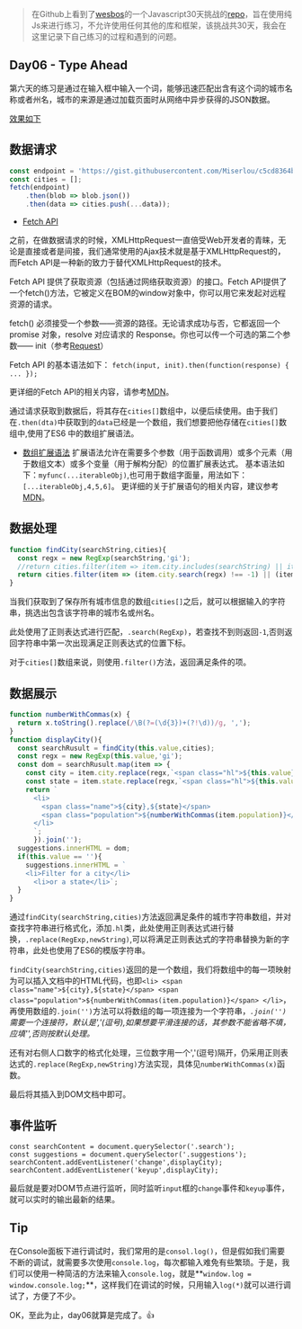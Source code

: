 > 在Github上看到了[wesbos](https://twitter.com/wesbos)的一个Javascript30天挑战的[repo](https://github.com/wesbos/JavaScript30)，旨在使用纯Js来进行练习，不允许使用任何其他的库和框架，该挑战共30天，我会在这里记录下自己练习的过程和遇到的问题。

## Day06 - Type Ahead

第六天的练习是通过在输入框中输入一个词，能够迅速匹配出含有这个词的城市名称或者州名，城市的来源是通过加载页面时从网络中异步获得的JSON数据。

[效果如下](http://htmlpreview.github.io/?https://github.com/winar-jin/JavaScript30-Challenge/blob/master/06%20-%20Type%20Ahead/index.html)

## 数据请求
```JavaScript
const endpoint = 'https://gist.githubusercontent.com/Miserlou/c5cd8364bf9b2420bb29/raw/2bf258763cdddd704f8ffd3ea9a3e81d25e2c6f6/cities.json';
const cities = [];
fetch(endpoint)
    .then(blob => blob.json())
    .then(data => cities.push(...data));
```
* [Fetch API](https://developer.mozilla.org/zh-CN/docs/Web/API/Fetch_API)

之前，在做数据请求的时候，XMLHttpRequest一直倍受Web开发者的青睐，无论是直接或者是间接，我们通常使用的Ajax技术就是基于XMLHttpRequest的，而Fetch API是一种新的致力于替代XMLHttpRequest的技术。

Fetch API 提供了获取资源（包括通过网络获取资源）的接口。Fetch API提供了一个fetch()方法，它被定义在BOM的window对象中，你可以用它来发起对远程资源的请求。

fetch() 必须接受一个参数——资源的路径。无论请求成功与否，它都返回一个 promise 对象，resolve 对应请求的 Response。你也可以传一个可选的第二个参数—— init（参考[Request](https://developer.mozilla.org/zh-CN/docs/Web/API/Request)）

Fetch API 的基本语法如下：
`fetch(input, init).then(function(response) { ... });`

更详细的Fetch API的相关内容，请参考[MDN](https://developer.mozilla.org/zh-CN/docs/Web/API/Fetch_API)。

通过请求获取到数据后，将其存在`cities[]`数组中，以便后续使用。由于我们在`.then(dta)`中获取到的`data`已经是一个数组，我们想要把他存储在`cities[]`数组中,使用了ES6 中的数组扩展语法。

* [数组扩展语法](https://developer.mozilla.org/zh-CN/docs/Web/JavaScript/Reference/Operators/Spread_operator)
扩展语法允许在需要多个参数（用于函数调用）或多个元素（用于数组文本）或多个变量（用于解构分配）的位置扩展表达式。
基本语法如下：`myfunc(...iterableObj)`,也可用于数组字面量，用法如下：`[...iterableObj,4,5,6]`。
更详细的关于扩展语句的相关内容，建议参考[MDN](https://developer.mozilla.org/zh-CN/docs/Web/JavaScript/Reference/Operators/Spread_operator)。

## 数据处理 
```Javascript
function findCity(searchString,cities){
  const regx = new RegExp(searchString,'gi');
  //return cities.filter(item => item.city.includes(searchString) || item.state.includes(searchString));
  return cities.filter(item => (item.city.search(regx) !== -1) || (item.state.search(regx) !== -1));
}
```

当我们获取到了保存所有城市信息的数组`cities[]`之后，就可以根据输入的字符串，挑选出包含该字符串的城市名或州名。

此处使用了正则表达式进行匹配，`.search(RegExp)`，若查找不到则返回`-1`,否则返回字符串中第一次出现满足正则表达式的位置下标。

对于`cities[]`数组来说，则使用`.filter()`方法，返回满足条件的项。

## 数据展示
```Javascript
function numberWithCommas(x) {
  return x.toString().replace(/\B(?=(\d{3})+(?!\d))/g, ',');
}
function displayCity(){
  const searchRusult = findCity(this.value,cities);
  const regx = new RegExp(this.value,'gi');
  const dom = searchRusult.map(item => {
    const city = item.city.replace(regx,`<span class="hl">${this.value}</span>`);
    const state = item.state.replace(regx,`<span class="hl">${this.value}</span>`);
    return `
      <li>
        <span class="name">${city},${state}</span>
        <span class="population">${numberWithCommas(item.population)}</span>
      </li>
      `;
      }).join('');
  suggestions.innerHTML = dom;
  if(this.value == ''){
    suggestions.innerHTML = `
    <li>Filter for a city</li>
      <li>or a state</li>`;
  }
}
```

通过`findCity(searchString,cities)`方法返回满足条件的城市字符串数组，并对查找字符串进行格式化，添加`.hl`类，此处使用正则表达式进行替换，`.replace(RegExp,newString)`,可以将满足正则表达式的字符串替换为新的字符串，此处也使用了ES6的模版字符串。

`findCity(searchString,cities)`返回的是一个数组，我们将数组中的每一项映射为可以插入文档中的HTML代码，也即`<li>
        <span class="name">${city},${state}</span>
        <span class="population">${numberWithCommas(item.population)}</span>
      </li>`，再使用数组的`.join('')`方法可以将数组的每一项连接为一个字符串，_`.join('')`需要一个连接符，默认是','(逗号),如果想要平滑连接的话，其参数不能省略不填，应填'',否则按默认处理。_

还有对右侧人口数字的格式化处理，三位数字用一个','(逗号)隔开，仍采用正则表达式的`.replace(RegExp,newString)`方法实现，具体见`numberWithCommas(x)`函数。

最后将其插入到DOM文档中即可。

## 事件监听
```Javacript
const searchContent = document.querySelector('.search');
const suggestions = document.querySelector('.suggestions');
searchContent.addEventListener('change',displayCity);
searchContent.addEventListener('keyup',displayCity);
```
最后就是要对DOM节点进行监听，同时监听`input`框的`change`事件和`keyup`事件，就可以实时的输出最新的结果。

## Tip

在Console面板下进行调试时，我们常用的是`consol.log()`，但是假如我们需要不断的调试，就需要多次使用`console.log`，每次都输入难免有些繁琐。于是，我们可以使用一种简洁的方法来输入`console.log`，就是**`window.log = window.console.log;`**，这样我们在调试的时候，只用输入`log(*)`就可以进行调试了，方便了不少。

OK，至此为止，day06就算是完成了。👍